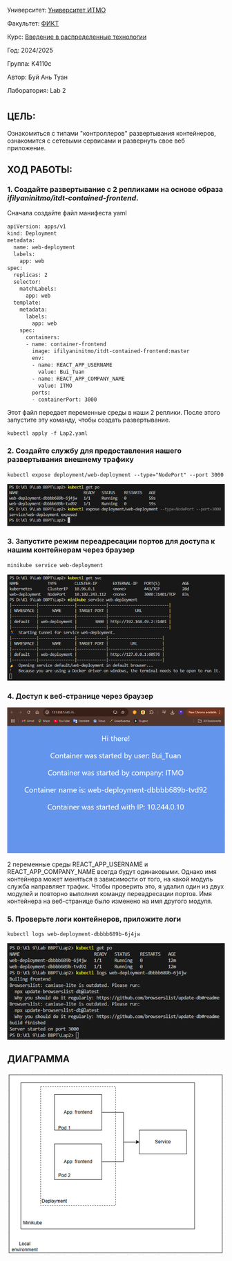 Университет: [Университет ИТМО](https://itmo.ru/ru/)

Факультет: [ФИКТ](https://fict.itmo.ru)

Курс: [Введение в распределенные технологии](https://github.com/itmo-ict-faculty/introduction-to-distributed-technologies)

Год: 2024/2025

Группа: K4110c

Автор: Буй Ань Туан

Лаборатория: Lab 2
#

## ЦЕЛЬ:
Ознакомиться с типами "контроллеров" развертывания контейнеров, ознакомится с сетевыми сервисами и развернуть свое веб приложение.
## ХОД РАБОТЫ:
### 1. Создайте развертывание с 2 репликами на основе образа *ifilyaninitmo/itdt-contained-frontend*.
Сначала создайте файл манифеста yaml
```
apiVersion: apps/v1
kind: Deployment
metadata:
  name: web-deployment
  labels:
    app: web
spec:
  replicas: 2
  selector:
    matchLabels:
      app: web
  template:
    metadata:
      labels:
        app: web
    spec:
      containers:
      - name: container-frontend
        image: ifilyaninitmo/itdt-contained-frontend:master
        env:
        - name: REACT_APP_USERNAME
          value: Bui_Tuan
        - name: REACT_APP_COMPANY_NAME
          value: ITMO
        ports:
        - containerPort: 3000
```
Этот файл передает переменные среды в наши 2 реплики.
После этого запустите эту команду, чтобы создать развертывание.
```
kubectl apply -f Lap2.yaml
```
### 2. Создайте службу для предоставления нашего развертывания внешнему трафику
```
kubectl expose deployment/web-deployment --type="NodePort" --port 3000
```
![image](./img/expose_deploy.png)

### 3. Запустите режим переадресации портов для доступа к нашим контейнерам через браузер
```
minikube service web-deployment
```
![image](./img/port-foward_web_app.png)

### 4. Доступ к веб-странице через браузер
![image](./img/web_app.png)

2 переменные среды REACT_APP_USERNAME и REACT_APP_COMPANY_NAME всегда будут одинаковыми. Однако имя контейнера может меняться в зависимости от того, на какой модуль служба направляет трафик.
Чтобы проверить это, я удалил один из двух модулей и повторно выполнил команду переадресации портов. Имя контейнера на веб-странице было изменено на имя другого модуля.
### 5. Проверьте логи контейнеров, приложите логи
```
kubectl logs web-deployment-dbbbb689b-6j4jw
```
![image](./img/log_pod.png)

## ДИАГРАММА
![изображение](./img/chart.png)
